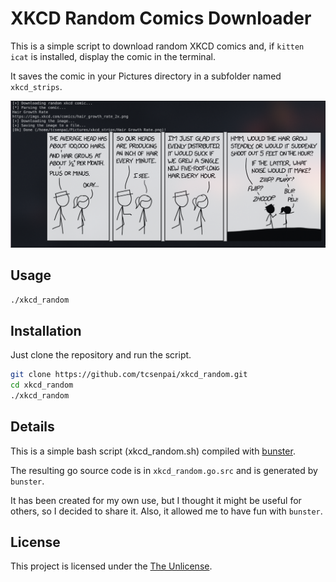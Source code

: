 # XKCD Random Comics Downloader

This is a simple script to download random XKCD comics and, if `kitten icat` is installed, display the comic in the terminal.

It saves the comic in your Pictures directory in a subfolder named `xkcd_strips`.

![Screenshot](screenshot.png)

## Usage

```bash
./xkcd_random
```

## Installation

Just clone the repository and run the script.

```bash
git clone https://github.com/tcsenpai/xkcd_random.git
cd xkcd_random
./xkcd_random
```

## Details

This is a simple bash script (xkcd_random.sh) compiled with [bunster](https://github.com/yassinebenaid/bunster).

The resulting go source code is in `xkcd_random.go.src` and is generated by `bunster`.

It has been created for my own use, but I thought it might be useful for others, so I decided to share it. Also, it allowed me to have fun with `bunster`.

## License

This project is licensed under the [The Unlicense](LICENSE).
